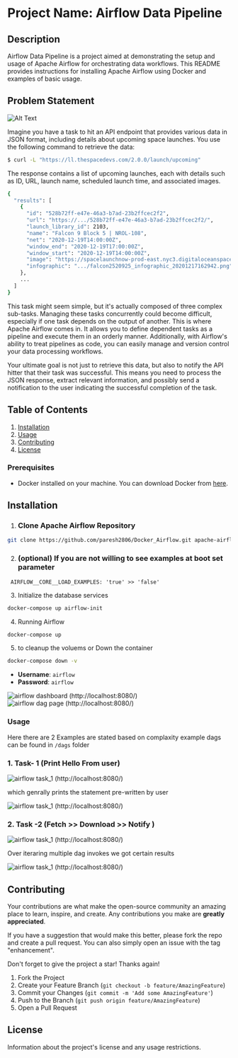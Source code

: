 # Project Name: Airflow Data Pipeline

## Description

Airflow Data Pipeline is a project aimed at demonstrating the setup and usage of Apache Airflow for orchestrating data workflows. This README provides instructions for installing Apache Airflow using Docker and examples of basic usage.

## Problem Statement

![Alt Text](https://github.com/paresh2806/Docker_Airflow/blob/main/images/task_2_overview.png "Apache Airflow Lifecycle")

Imagine you have a task to hit an API endpoint that provides various data in JSON format, including details about upcoming space launches. You use the following command to retrieve the data:
```bash
$ curl -L "https://ll.thespacedevs.com/2.0.0/launch/upcoming"
```

The response contains a list of upcoming launches, each with details such as ID, URL, launch name, scheduled launch time, and associated images.

```bash
{
  "results": [
    {
      "id": "528b72ff-e47e-46a3-b7ad-23b2ffcec2f2",
      "url": "https://.../528b72ff-e47e-46a3-b7ad-23b2ffcec2f2/",
      "launch_library_id": 2103,
      "name": "Falcon 9 Block 5 | NROL-108",
      "net": "2020-12-19T14:00:00Z",
      "window_end": "2020-12-19T17:00:00Z",
      "window_start": "2020-12-19T14:00:00Z",
      "image": "https://spacelaunchnow-prod-east.nyc3.digitaloceanspaces.com/media/launch_images/falcon2520925_image_20201217060406.jpeg",
      "infographic": ".../falcon2520925_infographic_20201217162942.png"
    },
    ...
  ]
}
```

This task might seem simple, but it's actually composed of three complex sub-tasks. Managing these tasks concurrently could become difficult, especially if one task depends on the output of another. This is where Apache Airflow comes in. It allows you to define dependent tasks as a pipeline and execute them in an orderly manner. Additionally, with Airflow's ability to treat pipelines as code, you can easily manage and version control your data processing workflows.

Your ultimate goal is not just to retrieve this data, but also to notify the API hitter that their task was successful. This means you need to process the JSON response, extract relevant information, and possibly send a notification to the user indicating the successful completion of the task.

## Table of Contents

1. [Installation](#installation)
2. [Usage](#usage)
3. [Contributing](#contributing)
4. [License](#license)

### Prerequisites
- Docker installed on your machine. You can download Docker from [here](https://www.docker.com/get-started).

## Installation
1. ### Clone Apache Airflow Repository
```bash
git clone https://github.com/paresh2806/Docker_Airflow.git apache-airflow 
```
2. ### (optional) If you are not willing to see examples at boot set parameter
```
 AIRFLOW__CORE__LOAD_EXAMPLES: 'true' >> 'false'
```
3. Initialize the database services
```bash
docker-compose up airflow-init 
```
4. Running Airflow
```bash
docker-compose up  
```

5. to cleanup the voluems or Down the container
```bash
docker-compose down -v 
```
- **Username**: `airflow`
- **Password**: `airflow`

![airflow dashboard (http://localhost:8080/)](images\homepage.png)
![airflow dag page (http://localhost:8080/)](images\dag.png)



### Usage
Here there are 2 Examples are stated based on complaxity
example dags can be found in ``/dags`` folder
### 1. Task- 1 (Print Hello From user)
![airflow task_1 (http://localhost:8080/)](https://github.com/paresh2806/Docker_Airflow/blob/main/images/task_1.png)

which genrally prints the statement pre-written by user

![airflow task_1 (http://localhost:8080/)](https://github.com/paresh2806/Docker_Airflow/blob/main/images/task_1_res.png)

### 2. Task -2 (Fetch >> Download >> Notify )

![airflow task_1 (http://localhost:8080/)](https://github.com/paresh2806/Docker_Airflow/blob/main/images/task_2.png)

Over iteraring multiple dag invokes we got certain results    

![airflow task_1 (http://localhost:8080/)](https://github.com/paresh2806/Docker_Airflow/blob/main/images/Capture-3.PNG)

## Contributing

Your contributions are what make the open-source community an amazing place to learn, inspire, and create. Any contributions you make are **greatly appreciated**.

If you have a suggestion that would make this better, please fork the repo and create a pull request. You can also simply open an issue with the tag "enhancement".

Don't forget to give the project a star! Thanks again!

1. Fork the Project
2. Create your Feature Branch (`git checkout -b feature/AmazingFeature`)
3. Commit your Changes (`git commit -m 'Add some AmazingFeature'`)
4. Push to the Branch (`git push origin feature/AmazingFeature`)
5. Open a Pull Request


## License

Information about the project's license and any usage restrictions.
